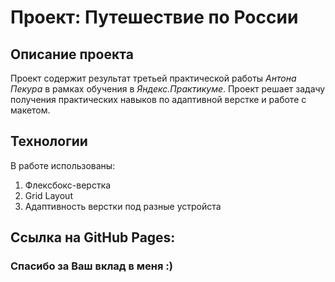 # Проект: Путешествие по России

## Описание проекта
Проект содержит результат третьей практической работы *Антона Пекура* в рамках обучения в *Яндекс.Практикуме*.
Проект решает задачу получения практических навыков по адаптивной верстке и работе с макетом.

## Технологии
В работе использованы:
1. Флексбокс-верстка
2. Grid Layout
3. Адаптивность верстки под разные устройста

## Ссылка на GitHub Pages:

### Спасибо за Ваш вклад в меня :)

